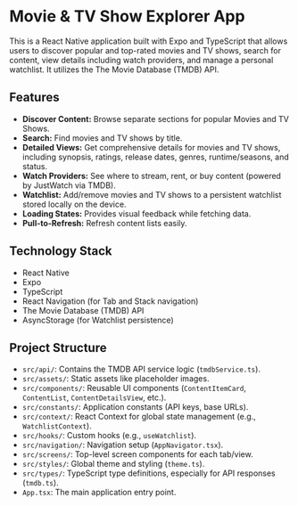 # Movie & TV Show Explorer App

This is a React Native application built with Expo and TypeScript that allows users to discover popular and top-rated movies and TV shows, search for content, view details including watch providers, and manage a personal watchlist. It utilizes the The Movie Database (TMDB) API.

## Features

*   **Discover Content:** Browse separate sections for popular Movies and TV Shows.
*   **Search:** Find movies and TV shows by title.
*   **Detailed Views:** Get comprehensive details for movies and TV shows, including synopsis, ratings, release dates, genres, runtime/seasons, and status.
*   **Watch Providers:** See where to stream, rent, or buy content (powered by JustWatch via TMDB).
*   **Watchlist:** Add/remove movies and TV shows to a persistent watchlist stored locally on the device.
*   **Loading States:** Provides visual feedback while fetching data.
*   **Pull-to-Refresh:** Refresh content lists easily.

## Technology Stack

*   React Native
*   Expo
*   TypeScript
*   React Navigation (for Tab and Stack navigation)
*   The Movie Database (TMDB) API
*   AsyncStorage (for Watchlist persistence)


## Project Structure

*   `src/api/`: Contains the TMDB API service logic (`tmdbService.ts`).
*   `src/assets/`: Static assets like placeholder images.
*   `src/components/`: Reusable UI components (`ContentItemCard`, `ContentList`, `ContentDetailsView`, etc.).
*   `src/constants/`: Application constants (API keys, base URLs).
*   `src/context/`: React Context for global state management (e.g., `WatchlistContext`).
*   `src/hooks/`: Custom hooks (e.g., `useWatchlist`).
*   `src/navigation/`: Navigation setup (`AppNavigator.tsx`).
*   `src/screens/`: Top-level screen components for each tab/view.
*   `src/styles/`: Global theme and styling (`theme.ts`).
*   `src/types/`: TypeScript type definitions, especially for API responses (`tmdb.ts`).
*   `App.tsx`: The main application entry point.
